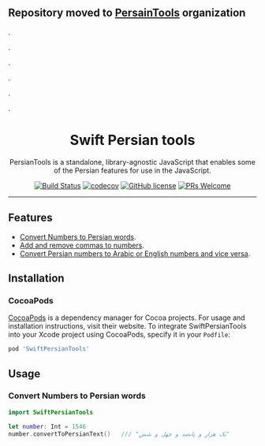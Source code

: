 ## Repository moved to [PersainTools](https://github.com/persian-tools/swift-persian-tools) organization
.

.

.

.

.

.
<div align="center">
	<h1 align="center">Swift Persian tools</h1>
	<p align="center">PersianTools is a standalone, library-agnostic JavaScript that enables some of the Persian features for use in the JavaScript.</p>

[![Build Status](https://travis-ci.com/saeed-rz/swift-persian-tools.svg?branch=master)](https://travis-ci.com/saeed-rz/swift-persian-tools)
[![codecov](https://codecov.io/gh/saeed-rz/swift-persian-tools/branch/master/graph/badge.svg?token=EBKWXN9LGK)](https://codecov.io/gh/saeed-rz/swift-persian-tools)
[![GitHub license](https://img.shields.io/badge/license-MIT-blue.svg)](https://github.com/saeed-rz/swift-persian-tools/blob/master/LICENSE)
[![PRs Welcome](https://img.shields.io/badge/PRs-welcome-orange.svg)](https://github.com/saeed-rz/swift-persian-tools/compare)
</div>
<hr />

## Features

-   [Convert Numbers to Persian words](#convert-numbers-to-persian-words).
-   [Add and remove commas to numbers](#add-and-remove-commas).
-   [Convert Persian numbers to Arabic or English numbers and vice versa](#convert-persian-numbers-to-arabic-or-english-numbers-and-vice-versa).


## Installation

### CocoaPods

[CocoaPods](https://cocoapods.org) is a dependency manager for Cocoa projects. For usage and installation instructions, visit their website. To integrate SwiftPersianTools into your Xcode project using CocoaPods, specify it in your `Podfile`:

```ruby
pod 'SwiftPersianTools'
```

## Usage

### Convert Numbers to Persian words
```swift
import SwiftPersianTools

let number: Int = 1546
number.convertToPersianText()   /// "یک هزار و پانصد و چهل و شش"

```
